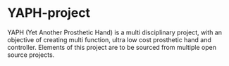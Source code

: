 # YAPH-project
  YAPH (Yet Another Prosthetic Hand) is a multi disciplinary project, with an objective of creating multi function, ultra low cost prosthetic hand and controller. Elements of this project are to be sourced from multiple open source projects.
